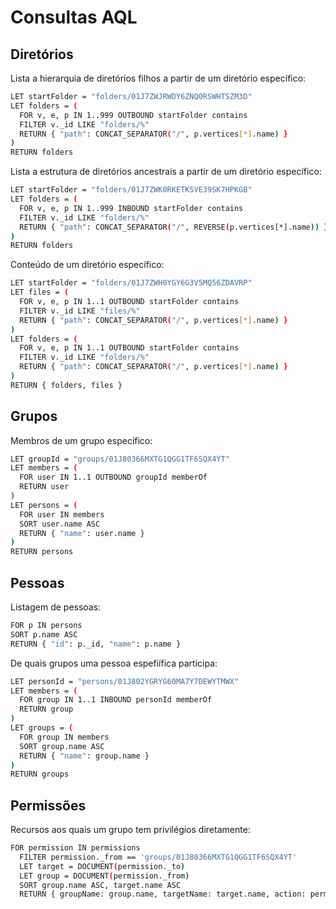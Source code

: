 # Consultas AQL

## Diretórios
Lista a hierarquia de diretórios filhos a partir de um diretório específico:

```bash
LET startFolder = "folders/01J7ZWJRWDY6ZNQ0RSWHTSZM3D" 
LET folders = ( 
  FOR v, e, p IN 1..999 OUTBOUND startFolder contains 
  FILTER v._id LIKE "folders/%" 
  RETURN { "path": CONCAT_SEPARATOR("/", p.vertices[*].name) } 
) 
RETURN folders
```

Lista a estrutura de diretórios ancestrais a partir de um diretório específico:

```bash
LET startFolder = "folders/01J7ZWK0RKETKSVE39SK7HPKGB"
LET folders = (
  FOR v, e, p IN 1..999 INBOUND startFolder contains
  FILTER v._id LIKE "folders/%"
  RETURN { "path": CONCAT_SEPARATOR("/", REVERSE(p.vertices[*].name)) }
)
RETURN folders
```

Conteúdo de um diretório específico:

```bash
LET startFolder = "folders/01J7ZWH0YGY6G3V5MQ56ZDAVRP" 
LET files = ( 
  FOR v, e, p IN 1..1 OUTBOUND startFolder contains 
  FILTER v._id LIKE "files/%" 
  RETURN { "path": CONCAT_SEPARATOR("/", p.vertices[*].name) } 
)
LET folders = ( 
  FOR v, e, p IN 1..1 OUTBOUND startFolder contains 
  FILTER v._id LIKE "folders/%" 
  RETURN { "path": CONCAT_SEPARATOR("/", p.vertices[*].name) } 
) 
RETURN { folders, files }
```

## Grupos

Membros de um grupo específico:

```bash
LET groupId = "groups/01J80366MXTG1QGG1TF6SQX4YT"
LET members = (
  FOR user IN 1..1 OUTBOUND groupId memberOf
  RETURN user
)
LET persons = (
  FOR user IN members
  SORT user.name ASC
  RETURN { "name": user.name }
)
RETURN persons
```

## Pessoas

Listagem de pessoas: 

```bash
FOR p IN persons
SORT p.name ASC
RETURN { "id": p._id, "name": p.name }
```

De quais grupos uma pessoa espefiífica participa:

```bash
LET personId = "persons/01J802YGRYG60MA7Y7DEWYTMWX"
LET members = (
  FOR group IN 1..1 INBOUND personId memberOf
  RETURN group
)
LET groups = (
  FOR group IN members
  SORT group.name ASC
  RETURN { "name": group.name }
)
RETURN groups
```

## Permissões

Recursos aos quais um grupo tem privilégios diretamente:
```bash
FOR permission IN permissions
  FILTER permission._from == 'groups/01J80366MXTG1QGG1TF6SQX4YT'
  LET target = DOCUMENT(permission._to)
  LET group = DOCUMENT(permission._from)
  SORT group.name ASC, target.name ASC
  RETURN { groupName: group.name, targetName: target.name, action: permission.action }
```